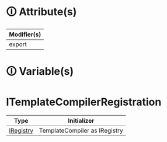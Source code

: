 # &#128712; Attribute(s)

| Modifier(s)                            |
|----------------------------------------|
| export |

# &#128712; Variable(s)

# ITemplateCompilerRegistration

| Type                        | Initializer                       |
|-----------------------------|-----------------------------------|
| [IRegistry](https://hamedfathi.gitbook.io/aurelia-2-doc-api/kernel/interface/di/iregistry) | TemplateCompiler as IRegistry |